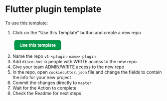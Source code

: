 # Flutter plugin template

To use this template:
1. Click on the "Use this Template" button and create a new repo [![Use this Template](template.png "Use this Template")](https://github.com/discovery-ltd/v1-flutter-plugin-template/generate)
2. Name the repo `v1-<plugin-name>-plugin`
3. Add `disco-bot` in people with WRITE access to the new repo
4. Give your team ADMIN/WRITE access to the new repo
5. In the repo, open `cookiecutter.json` file and change the fields to contain the info for your new project
6. Commit the changes directly to `master`
7. Wait for the Action to complete
8. Check the Readme for next steps
